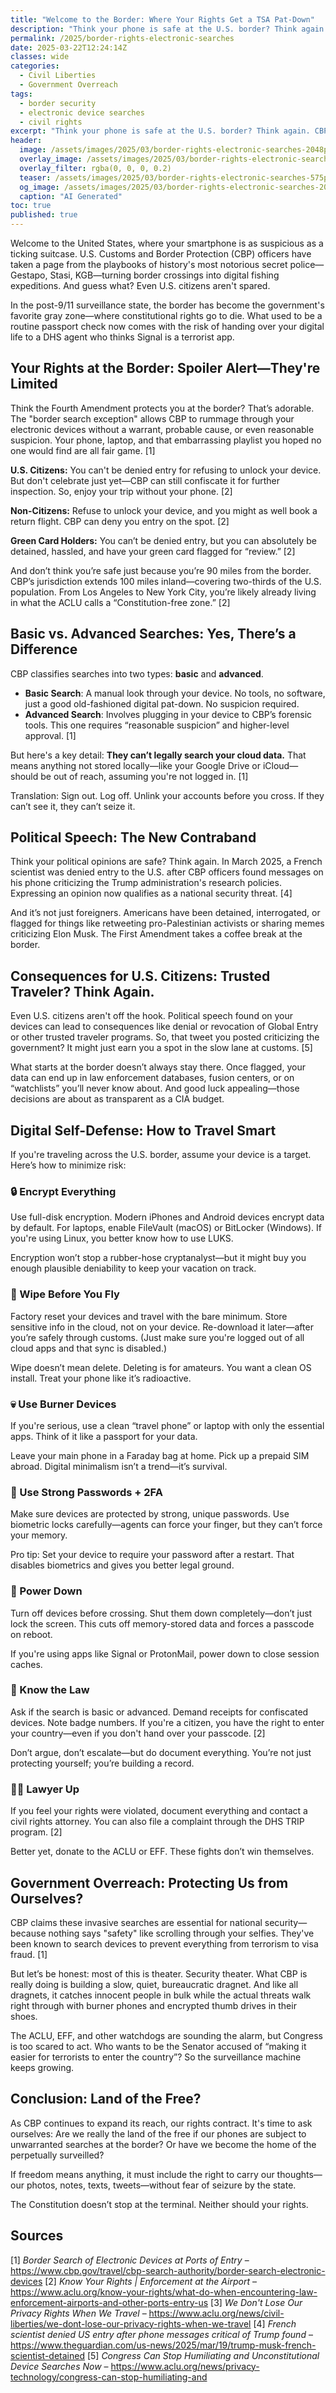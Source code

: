 ```yaml
---
title: "Welcome to the Border: Where Your Rights Get a TSA Pat-Down"
description: "Think your phone is safe at the U.S. border? Think again. CBP's invasive searches are turning the land of the free into the home of the searched."
permalink: /2025/border-rights-electronic-searches
date: 2025-03-22T12:24:14Z
classes: wide
categories:
  - Civil Liberties
  - Government Overreach
tags:
  - border security
  - electronic device searches
  - civil rights
excerpt: "Think your phone is safe at the U.S. border? Think again. CBP's invasive searches are turning the land of the free into the home of the searched."
header:
  image: /assets/images/2025/03/border-rights-electronic-searches-2048px.jpg
  overlay_image: /assets/images/2025/03/border-rights-electronic-searches-2048px.jpg
  overlay_filter: rgba(0, 0, 0, 0.2)
  teaser: /assets/images/2025/03/border-rights-electronic-searches-575px.jpg
  og_image: /assets/images/2025/03/border-rights-electronic-searches-2048px.jpg
  caption: "AI Generated"
toc: true
published: true
---
```


Welcome to the United States, where your smartphone is as suspicious as a ticking suitcase. U.S. Customs and Border Protection (CBP) officers have taken a page from the playbooks of history's most notorious secret police—Gestapo, Stasi, KGB—turning border crossings into digital fishing expeditions. And guess what? Even U.S. citizens aren't spared.

In the post-9/11 surveillance state, the border has become the government's favorite gray zone—where constitutional rights go to die. What used to be a routine passport check now comes with the risk of handing over your digital life to a DHS agent who thinks Signal is a terrorist app.

## Your Rights at the Border: Spoiler Alert—They're Limited

Think the Fourth Amendment protects you at the border? That’s adorable. The "border search exception" allows CBP to rummage through your electronic devices without a warrant, probable cause, or even reasonable suspicion. Your phone, laptop, and that embarrassing playlist you hoped no one would find are all fair game. [1]

**U.S. Citizens:** You can't be denied entry for refusing to unlock your device. But don't celebrate just yet—CBP can still confiscate it for further inspection. So, enjoy your trip without your phone. [2]

**Non-Citizens:** Refuse to unlock your device, and you might as well book a return flight. CBP can deny you entry on the spot. [2]

**Green Card Holders:** You can’t be denied entry, but you can absolutely be detained, hassled, and have your green card flagged for “review.” [2]

And don’t think you’re safe just because you’re 90 miles from the border. CBP’s jurisdiction extends 100 miles inland—covering two-thirds of the U.S. population. From Los Angeles to New York City, you’re likely already living in what the ACLU calls a “Constitution-free zone.” [2]

## Basic vs. Advanced Searches: Yes, There’s a Difference

CBP classifies searches into two types: **basic** and **advanced**.

- **Basic Search**: A manual look through your device. No tools, no software, just a good old-fashioned digital pat-down. No suspicion required.
- **Advanced Search**: Involves plugging in your device to CBP’s forensic tools. This one requires “reasonable suspicion” and higher-level approval. [1]

But here's a key detail: **They can’t legally search your cloud data.** That means anything not stored locally—like your Google Drive or iCloud—should be out of reach, assuming you're not logged in. [1]

Translation: Sign out. Log off. Unlink your accounts before you cross. If they can’t see it, they can’t seize it.

## Political Speech: The New Contraband

Think your political opinions are safe? Think again. In March 2025, a French scientist was denied entry to the U.S. after CBP officers found messages on his phone criticizing the Trump administration's research policies. Expressing an opinion now qualifies as a national security threat. [4]

And it’s not just foreigners. Americans have been detained, interrogated, or flagged for things like retweeting pro-Palestinian activists or sharing memes criticizing Elon Musk. The First Amendment takes a coffee break at the border.

## Consequences for U.S. Citizens: Trusted Traveler? Think Again.

Even U.S. citizens aren't off the hook. Political speech found on your devices can lead to consequences like denial or revocation of Global Entry or other trusted traveler programs. So, that tweet you posted criticizing the government? It might just earn you a spot in the slow lane at customs. [5]

What starts at the border doesn’t always stay there. Once flagged, your data can end up in law enforcement databases, fusion centers, or on “watchlists” you’ll never know about. And good luck appealing—those decisions are about as transparent as a CIA budget.

## Digital Self-Defense: How to Travel Smart

If you're traveling across the U.S. border, assume your device is a target. Here’s how to minimize risk:

### 🔒 Encrypt Everything
Use full-disk encryption. Modern iPhones and Android devices encrypt data by default. For laptops, enable FileVault (macOS) or BitLocker (Windows). If you're using Linux, you better know how to use LUKS.

Encryption won’t stop a rubber-hose cryptanalyst—but it might buy you enough plausible deniability to keep your vacation on track.

### 🧼 Wipe Before You Fly
Factory reset your devices and travel with the bare minimum. Store sensitive info in the cloud, not on your device. Re-download it later—after you’re safely through customs. (Just make sure you're logged out of all cloud apps and that sync is disabled.)

Wipe doesn’t mean delete. Deleting is for amateurs. You want a clean OS install. Treat your phone like it’s radioactive.

### 💀 Use Burner Devices
If you're serious, use a clean “travel phone” or laptop with only the essential apps. Think of it like a passport for your data.

Leave your main phone in a Faraday bag at home. Pick up a prepaid SIM abroad. Digital minimalism isn’t a trend—it’s survival.

### 🔐 Use Strong Passwords + 2FA
Make sure devices are protected by strong, unique passwords. Use biometric locks carefully—agents can force your finger, but they can’t force your memory.

Pro tip: Set your device to require your password after a restart. That disables biometrics and gives you better legal ground.

### 📴 Power Down
Turn off devices before crossing. Shut them down completely—don’t just lock the screen. This cuts off memory-stored data and forces a passcode on reboot.

If you're using apps like Signal or ProtonMail, power down to close session caches.

### 📝 Know the Law
Ask if the search is basic or advanced. Demand receipts for confiscated devices. Note badge numbers. If you're a citizen, you have the right to enter your country—even if you don't hand over your passcode. [2]

Don’t argue, don’t escalate—but do document everything. You’re not just protecting yourself; you’re building a record.

### 👩‍⚖️ Lawyer Up
If you feel your rights were violated, document everything and contact a civil rights attorney. You can also file a complaint through the DHS TRIP program. [2]

Better yet, donate to the ACLU or EFF. These fights don’t win themselves.

## Government Overreach: Protecting Us from Ourselves?

CBP claims these invasive searches are essential for national security—because nothing says "safety" like scrolling through your selfies. They've been known to search devices to prevent everything from terrorism to visa fraud. [1]

But let’s be honest: most of this is theater. Security theater. What CBP is really doing is building a slow, quiet, bureaucratic dragnet. And like all dragnets, it catches innocent people in bulk while the actual threats walk right through with burner phones and encrypted thumb drives in their shoes.

The ACLU, EFF, and other watchdogs are sounding the alarm, but Congress is too scared to act. Who wants to be the Senator accused of “making it easier for terrorists to enter the country”? So the surveillance machine keeps growing.

## Conclusion: Land of the Free?

As CBP continues to expand its reach, our rights contract. It's time to ask ourselves: Are we really the land of the free if our phones are subject to unwarranted searches at the border? Or have we become the home of the perpetually surveilled?

If freedom means anything, it must include the right to carry our thoughts—our photos, notes, texts, tweets—without fear of seizure by the state.

The Constitution doesn’t stop at the terminal. Neither should your rights.

## Sources
[1] *Border Search of Electronic Devices at Ports of Entry* – https://www.cbp.gov/travel/cbp-search-authority/border-search-electronic-devices
[2] *Know Your Rights | Enforcement at the Airport* – https://www.aclu.org/know-your-rights/what-do-when-encountering-law-enforcement-airports-and-other-ports-entry-us
[3] *We Don't Lose Our Privacy Rights When We Travel* – https://www.aclu.org/news/civil-liberties/we-dont-lose-our-privacy-rights-when-we-travel
[4] *French scientist denied US entry after phone messages critical of Trump found* – https://www.theguardian.com/us-news/2025/mar/19/trump-musk-french-scientist-detained
[5] *Congress Can Stop Humiliating and Unconstitutional Device Searches Now* – https://www.aclu.org/news/privacy-technology/congress-can-stop-humiliating-and